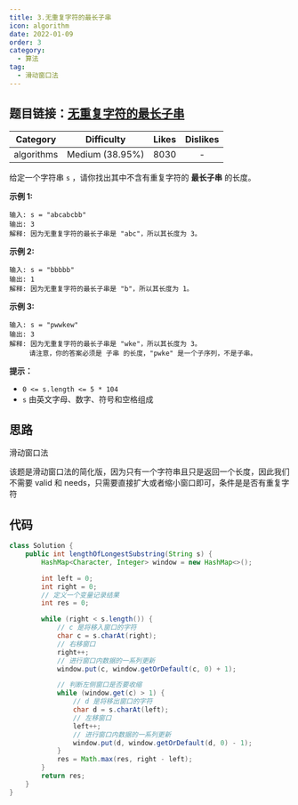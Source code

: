 ```yaml
---
title: 3.无重复字符的最长子串
icon: algorithm
date: 2022-01-09
order: 3
category:
  - 算法
tag:
  - 滑动窗口法
---
```


## 题目链接：[无重复字符的最长子串](https://leetcode.cn/problems/longest-substring-without-repeating-characters/description/)
<!-- more -->

|  Category  |   Difficulty    | Likes | Dislikes |
| :--------: | :-------------: | :---: | :------: |
| algorithms | Medium (38.95%) | 8030  |    -     |

给定一个字符串 `s` ，请你找出其中不含有重复字符的 **最长子串** 的长度。

**示例 1:**

```
输入: s = "abcabcbb"
输出: 3 
解释: 因为无重复字符的最长子串是 "abc"，所以其长度为 3。
```

**示例 2:**

```
输入: s = "bbbbb"
输出: 1
解释: 因为无重复字符的最长子串是 "b"，所以其长度为 1。
```

**示例 3:**

```
输入: s = "pwwkew"
输出: 3
解释: 因为无重复字符的最长子串是 "wke"，所以其长度为 3。
     请注意，你的答案必须是 子串 的长度，"pwke" 是一个子序列，不是子串。
```

**提示：**

- `0 <= s.length <= 5 * 104`
- `s` 由英文字母、数字、符号和空格组成

## 思路

滑动窗口法

该题是滑动窗口法的简化版，因为只有一个字符串且只是返回一个长度，因此我们不需要 valid 和 needs，只需要直接扩大或者缩小窗口即可，条件是是否有重复字符

## 代码

```java
class Solution {
    public int lengthOfLongestSubstring(String s) {
        HashMap<Character, Integer> window = new HashMap<>();

        int left = 0;
        int right = 0;
        // 定义一个变量记录结果
        int res = 0;

        while (right < s.length()) {
            // c 是将移入窗口的字符
            char c = s.charAt(right);
            // 右移窗口
            right++;
            // 进行窗口内数据的一系列更新
            window.put(c, window.getOrDefault(c, 0) + 1);

            // 判断左侧窗口是否要收缩
            while (window.get(c) > 1) {
                // d 是将移出窗口的字符
                char d = s.charAt(left);
                // 左移窗口
                left++;
                // 进行窗口内数据的一系列更新
                window.put(d, window.getOrDefault(d, 0) - 1);
            }
            res = Math.max(res, right - left);
        }
        return res;
    }
}
```

